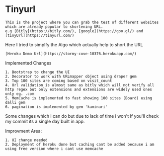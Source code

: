 # Tinyurl
	This is the project where you can grab the test of different websites which are already popular to shortening URL.
	e.g [Bitly](https://bitly.com/), [google](https://goo.gl/) and [tinyUrl](https://tinyurl.com/)


Here I tried to simplfy the Algo which actually help to short the URL 

	[Heroku Demo Url](https://stormy-cove-10376.herokuapp.com/)

Implemented Changes

 	1. Bootstrap to change the UI
 	2. Decorator to work with URLmapper object using draper gem
 	3. Top 100 sites are coming based on visit_count 
 	4. Url validation is almost same as bitly which will not verify all http regex but only extensions and extensions are widely used ones only eg. .com
 	5. MemCache is implemented to fast showing 100 sites (Board) using dalli gem
 	6. pagination is implemented by gem 'kaminari'
 	
 Some changes which i can  do but due to lack of time i won't
 If you'll check my commit its a single day built in app.

 Improvment Area:

 	1. UI change needed
 	2. Deployment of heroku done but caching cant be added because i am using free version where i cant use memcache


